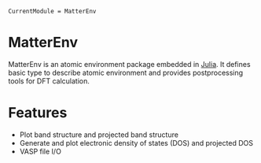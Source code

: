 ```@meta
CurrentModule = MatterEnv
```

# MatterEnv

MatterEnv is an atomic environment package embedded in [Julia](https://julialang.org/). It defines basic type to describe atomic environment and provides
postprocessing tools for DFT calculation.

# Features

- Plot band structure and projected band structure
- Generate and plot electronic density of states (DOS) and projected DOS
- VASP file I/O
